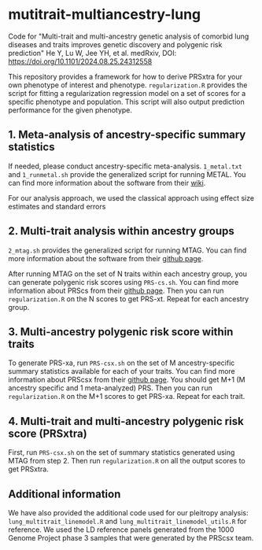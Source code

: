 # mutitrait-multiancestry-lung

Code for "Multi-trait and multi-ancestry genetic analysis of comorbid lung diseases and traits improves genetic discovery and polygenic risk prediction" He Y, Lu W, Jee YH, et al. medRxiv, DOI: https://doi.org/10.1101/2024.08.25.24312558

This repository provides a framework for how to derive PRSxtra for your own phenotype of interest and phenotype.
`regularization.R` provides the script for fitting a regularization regression model on a set of scores for a specific phenotype and population. This script will also output prediction performance for the given phenotype.

## 1. Meta-analysis of ancestry-specific summary statistics 
If needed, please conduct ancestry-specific meta-analysis. `1_metal.txt` and `1_runmetal.sh` provide the generalized script for running METAL. You can find more information about the software from their [wiki](https://genome.sph.umich.edu/wiki/METAL_Documentation).

For our analysis approach, we used the classical approach using effect size estimates and standard errors

## 2. Multi-trait analysis within ancestry groups 
`2_mtag.sh` provides the generalized script for running MTAG. You can find more information about the software from their [github page](https://github.com/JonJala/mtag). 

After running MTAG on the set of N traits within each ancestry group, you can generate polygenic risk scores using `PRS-cs.sh`. You can find more information about PRScs from their [github page](https://github.com/getian107/PRScs). Then you can run `regularization.R` on the N scores to get PRS-xt. Repeat for each ancestry group.

## 3. Multi-ancestry polygenic risk score within traits
To generate PRS-xa, run `PRS-csx.sh` on the set of M ancestry-specific summary statistics available for each of your traits. You can find more information about PRScsx from their [github page](https://github.com/getian107/PRScsx). You should get M+1 (M ancestry specific and 1 meta-analyzed) PRS. Then you can run `regularization.R` on the M+1 scores to get PRS-xa. Repeat for each trait.

## 4. Multi-trait and multi-ancestry polygenic risk score (PRSxtra)
First, run `PRS-csx.sh` on the set of summary statistics generated using MTAG from step 2. Then run `regularization.R` on all the output scores to get PRSxtra.

## Additional information
We have also provided the additional code used for our pleitropy analysis: `lung_multitrait_linemodel.R` and `lung_multitrait_linemodel_utils.R` for reference.
We used the LD reference panels generated from the 1000 Genome Project phase 3 samples that were generated by the PRScsx team.

